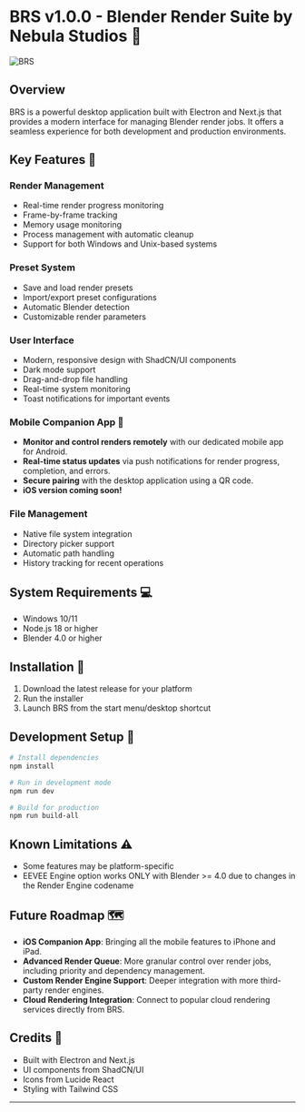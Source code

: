 # BRS v1.0.0 - Blender Render Suite by Nebula Studios 🎨

![BRS](https://i.ibb.co/Gv1vrsdF/BRS.png)

## Overview

BRS is a powerful desktop application built with Electron and Next.js that provides a modern interface for managing Blender render jobs. It offers a seamless experience for both development and production environments.

## Key Features 🚀

### Render Management

- Real-time render progress monitoring
- Frame-by-frame tracking
- Memory usage monitoring
- Process management with automatic cleanup
- Support for both Windows and Unix-based systems

### Preset System

- Save and load render presets
- Import/export preset configurations
- Automatic Blender detection
- Customizable render parameters

### User Interface

- Modern, responsive design with ShadCN/UI components
- Dark mode support
- Drag-and-drop file handling
- Real-time system monitoring
- Toast notifications for important events

### Mobile Companion App 📱

- **Monitor and control renders remotely** with our dedicated mobile app for Android.
- **Real-time status updates** via push notifications for render progress, completion, and errors.
- **Secure pairing** with the desktop application using a QR code.
- **iOS version coming soon!**

### File Management

- Native file system integration
- Directory picker support
- Automatic path handling
- History tracking for recent operations

## System Requirements 💻

- Windows 10/11
- Node.js 18 or higher
- Blender 4.0 or higher

## Installation 🚀

1. Download the latest release for your platform
2. Run the installer
3. Launch BRS from the start menu/desktop shortcut

## Development Setup 🔧

```bash
# Install dependencies
npm install

# Run in development mode
npm run dev

# Build for production
npm run build-all
```

## Known Limitations ⚠️

- Some features may be platform-specific
- EEVEE Engine option works ONLY with Blender >= 4.0 due to changes in the Render Engine codename

## Future Roadmap 🗺️

- **iOS Companion App**: Bringing all the mobile features to iPhone and iPad.
- **Advanced Render Queue**: More granular control over render jobs, including priority and dependency management.
- **Custom Render Engine Support**: Deeper integration with more third-party render engines.
- **Cloud Rendering Integration**: Connect to popular cloud rendering services directly from BRS.

## Credits 👏

- Built with Electron and Next.js
- UI components from ShadCN/UI
- Icons from Lucide React
- Styling with Tailwind CSS

---

